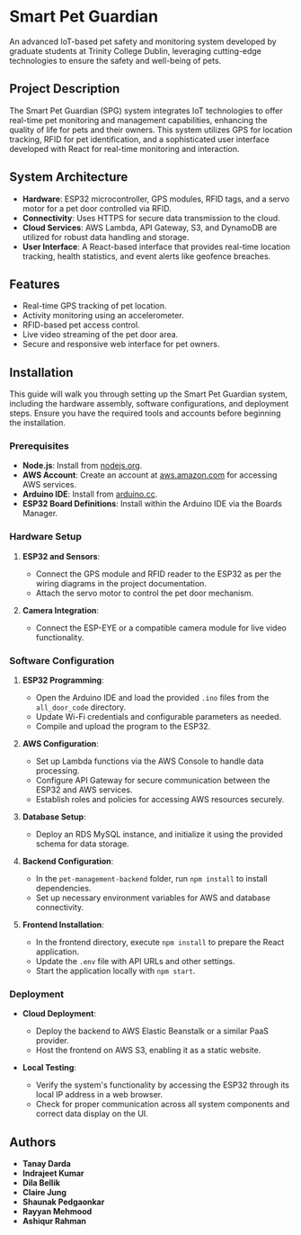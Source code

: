 
# Smart Pet Guardian
An advanced IoT-based pet safety and monitoring system developed by graduate students at Trinity College Dublin, leveraging cutting-edge technologies to ensure the safety and well-being of pets.

## Project Description
The Smart Pet Guardian (SPG) system integrates IoT technologies to offer real-time pet monitoring and management capabilities, enhancing the quality of life for pets and their owners. This system utilizes GPS for location tracking, RFID for pet identification, and a sophisticated user interface developed with React for real-time monitoring and interaction.

## System Architecture
- **Hardware**: ESP32 microcontroller, GPS modules, RFID tags, and a servo motor for a pet door controlled via RFID.
- **Connectivity**: Uses HTTPS for secure data transmission to the cloud.
- **Cloud Services**: AWS Lambda, API Gateway, S3, and DynamoDB are utilized for robust data handling and storage.
- **User Interface**: A React-based interface that provides real-time location tracking, health statistics, and event alerts like geofence breaches.

## Features
- Real-time GPS tracking of pet location.
- Activity monitoring using an accelerometer.
- RFID-based pet access control.
- Live video streaming of the pet door area.
- Secure and responsive web interface for pet owners.

## Installation
This guide will walk you through setting up the Smart Pet Guardian system, including the hardware assembly, software configurations, and deployment steps. Ensure you have the required tools and accounts before beginning the installation.

### Prerequisites
- **Node.js**: Install from [nodejs.org](https://nodejs.org/).
- **AWS Account**: Create an account at [aws.amazon.com](https://aws.amazon.com/) for accessing AWS services.
- **Arduino IDE**: Install from [arduino.cc](https://www.arduino.cc/en/software).
- **ESP32 Board Definitions**: Install within the Arduino IDE via the Boards Manager.

### Hardware Setup
1. **ESP32 and Sensors**:
   - Connect the GPS module and RFID reader to the ESP32 as per the wiring diagrams in the project documentation.
   - Attach the servo motor to control the pet door mechanism.

2. **Camera Integration**:
   - Connect the ESP-EYE or a compatible camera module for live video functionality.

### Software Configuration
1. **ESP32 Programming**:
   - Open the Arduino IDE and load the provided `.ino` files from the `all_door_code` directory.
   - Update Wi-Fi credentials and configurable parameters as needed.
   - Compile and upload the program to the ESP32.

2. **AWS Configuration**:
   - Set up Lambda functions via the AWS Console to handle data processing.
   - Configure API Gateway for secure communication between the ESP32 and AWS services.
   - Establish roles and policies for accessing AWS resources securely.

3. **Database Setup**:
   - Deploy an RDS MySQL instance, and initialize it using the provided schema for data storage.

4. **Backend Configuration**:
   - In the `pet-management-backend` folder, run `npm install` to install dependencies.
   - Set up necessary environment variables for AWS and database connectivity.

5. **Frontend Installation**:
   - In the frontend directory, execute `npm install` to prepare the React application.
   - Update the `.env` file with API URLs and other settings.
   - Start the application locally with `npm start`.

### Deployment
- **Cloud Deployment**:
  - Deploy the backend to AWS Elastic Beanstalk or a similar PaaS provider.
  - Host the frontend on AWS S3, enabling it as a static website.

- **Local Testing**:
  - Verify the system's functionality by accessing the ESP32 through its local IP address in a web browser.
  - Check for proper communication across all system components and correct data display on the UI.


## Authors
- **Tanay Darda**
- **Indrajeet Kumar**
- **Dila Bellik**
- **Claire Jung**
- **Shaunak Pedgaonkar**
- **Rayyan Mehmood**
- **Ashiqur Rahman**
